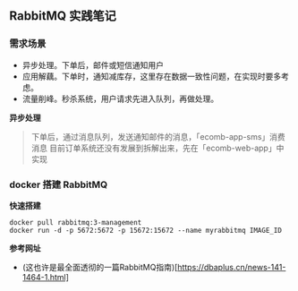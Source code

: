 ## RabbitMQ 实践笔记

### 需求场景
- 异步处理。下单后，邮件或短信通知用户
- 应用解藕。下单时，通知减库存，这里存在数据一致性问题，在实现时要多考虑。
- 流量削峰。秒杀系统，用户请求先进入队列，再做处理。

**异步处理**
> 下单后，通过消息队列，发送通知邮件的消息，「ecomb-app-sms」消费消息
目前订单系统还没有发展到拆解出来，先在「ecomb-web-app」中实现




### docker 搭建 RabbitMQ
**快速搭建**
```shell script
docker pull rabbitmq:3-management
docker run -d -p 5672:5672 -p 15672:15672 --name myrabbitmq IMAGE_ID
```




**参考网址**
- (这也许是最全面透彻的一篇RabbitMQ指南)[https://dbaplus.cn/news-141-1464-1.html]